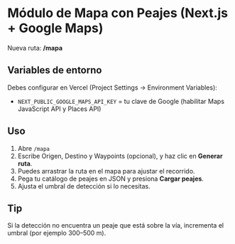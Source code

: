 
# Módulo de Mapa con Peajes (Next.js + Google Maps)

Nueva ruta: **/mapa**

## Variables de entorno
Debes configurar en Vercel (Project Settings → Environment Variables):
- `NEXT_PUBLIC_GOOGLE_MAPS_API_KEY` = tu clave de Google (habilitar Maps JavaScript API y Places API)

## Uso
1. Abre `/mapa`
2. Escribe Origen, Destino y Waypoints (opcional), y haz clic en **Generar ruta**.
3. Puedes arrastrar la ruta en el mapa para ajustar el recorrido.
4. Pega tu catálogo de peajes en JSON y presiona **Cargar peajes**.
5. Ajusta el umbral de detección si lo necesitas.

## Tip
Si la detección no encuentra un peaje que está sobre la vía, incrementa el umbral (por ejemplo 300–500 m).
